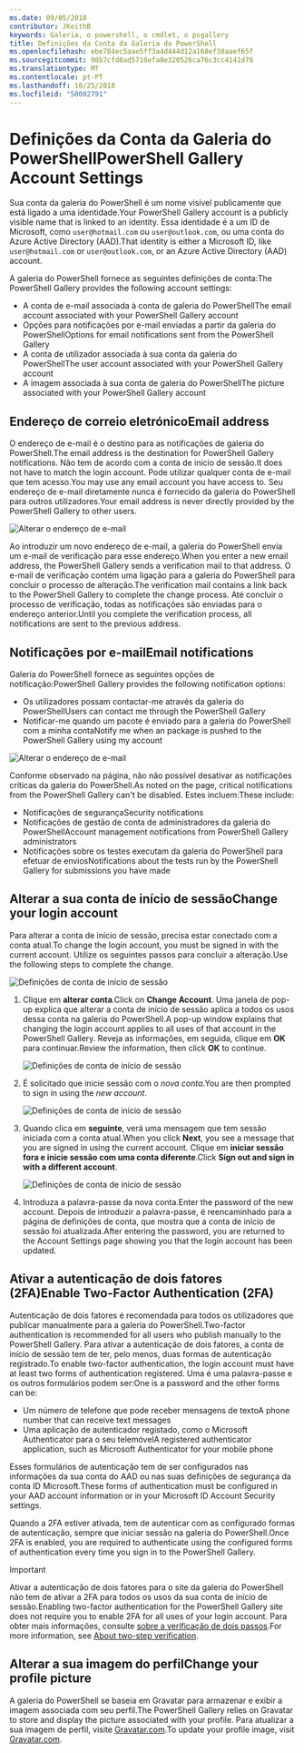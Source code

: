```yaml
---
ms.date: 09/05/2018
contributor: JKeithB
keywords: Galeria, o powershell, o cmdlet, o psgallery
title: Definições da Conta da Galeria do PowerShell
ms.openlocfilehash: ebe784ec5aae5ff3a4d444d12a168ef38aaef65f
ms.sourcegitcommit: 98b7cfd8ad5718efa8e320526ca76c3cc4141d78
ms.translationtype: MT
ms.contentlocale: pt-PT
ms.lasthandoff: 10/25/2018
ms.locfileid: "50002791"
---
```

# <a name="powershell-gallery-account-settings"></a><span data-ttu-id="7c05d-103">Definições da Conta da Galeria do PowerShell</span><span class="sxs-lookup"><span data-stu-id="7c05d-103">PowerShell Gallery Account Settings</span></span>

<span data-ttu-id="7c05d-104">Sua conta da galeria do PowerShell é um nome visível publicamente que está ligado a uma identidade.</span><span class="sxs-lookup"><span data-stu-id="7c05d-104">Your PowerShell Gallery account is a publicly visible name that is linked to an identity.</span></span> <span data-ttu-id="7c05d-105">Essa identidade é a um ID de Microsoft, como `user@hotmail.com` ou `user@outlook.com`, ou uma conta do Azure Active Directory (AAD).</span><span class="sxs-lookup"><span data-stu-id="7c05d-105">That identity is either a Microsoft ID, like `user@hotmail.com` or `user@outlook.com`, or an Azure Active Directory (AAD) account.</span></span>

<span data-ttu-id="7c05d-106">A galeria do PowerShell fornece as seguintes definições de conta:</span><span class="sxs-lookup"><span data-stu-id="7c05d-106">The PowerShell Gallery provides the following account settings:</span></span>

- <span data-ttu-id="7c05d-107">A conta de e-mail associada à conta de galeria do PowerShell</span><span class="sxs-lookup"><span data-stu-id="7c05d-107">The email account associated with your PowerShell Gallery account</span></span>
- <span data-ttu-id="7c05d-108">Opções para notificações por e-mail enviadas a partir da galeria do PowerShell</span><span class="sxs-lookup"><span data-stu-id="7c05d-108">Options for email notifications sent from the PowerShell Gallery</span></span>
- <span data-ttu-id="7c05d-109">A conta de utilizador associada à sua conta da galeria do PowerShell</span><span class="sxs-lookup"><span data-stu-id="7c05d-109">The user account associated with your PowerShell Gallery account</span></span>
- <span data-ttu-id="7c05d-110">A imagem associada à sua conta de galeria do PowerShell</span><span class="sxs-lookup"><span data-stu-id="7c05d-110">The picture associated with your PowerShell Gallery account</span></span>

## <a name="email-address"></a><span data-ttu-id="7c05d-111">Endereço de correio eletrónico</span><span class="sxs-lookup"><span data-stu-id="7c05d-111">Email address</span></span>

<span data-ttu-id="7c05d-112">O endereço de e-mail é o destino para as notificações de galeria do PowerShell.</span><span class="sxs-lookup"><span data-stu-id="7c05d-112">The email address is the destination for PowerShell Gallery notifications.</span></span> <span data-ttu-id="7c05d-113">Não tem de acordo com a conta de início de sessão.</span><span class="sxs-lookup"><span data-stu-id="7c05d-113">It does not have to match the login account.</span></span> <span data-ttu-id="7c05d-114">Pode utilizar qualquer conta de e-mail que tem acesso.</span><span class="sxs-lookup"><span data-stu-id="7c05d-114">You may use any email account you have access to.</span></span> <span data-ttu-id="7c05d-115">Seu endereço de e-mail diretamente nunca é fornecido da galeria do PowerShell para outros utilizadores.</span><span class="sxs-lookup"><span data-stu-id="7c05d-115">Your email address is never directly provided by the PowerShell Gallery to other users.</span></span>

![Alterar o endereço de e-mail](../../Images/PSGallery_AcccountEmailAddress.png)

<span data-ttu-id="7c05d-117">Ao introduzir um novo endereço de e-mail, a galeria do PowerShell envia um e-mail de verificação para esse endereço.</span><span class="sxs-lookup"><span data-stu-id="7c05d-117">When you enter a new email address, the PowerShell Gallery sends a verification mail to that address.</span></span> <span data-ttu-id="7c05d-118">O e-mail de verificação contém uma ligação para a galeria do PowerShell para concluir o processo de alteração.</span><span class="sxs-lookup"><span data-stu-id="7c05d-118">The verification mail contains a link back to the PowerShell Gallery to complete the change process.</span></span> <span data-ttu-id="7c05d-119">Até concluir o processo de verificação, todas as notificações são enviadas para o endereço anterior.</span><span class="sxs-lookup"><span data-stu-id="7c05d-119">Until you complete the verification process, all notifications are sent to the previous address.</span></span>

## <a name="email-notifications"></a><span data-ttu-id="7c05d-120">Notificações por e-mail</span><span class="sxs-lookup"><span data-stu-id="7c05d-120">Email notifications</span></span>

<span data-ttu-id="7c05d-121">Galeria do PowerShell fornece as seguintes opções de notificação:</span><span class="sxs-lookup"><span data-stu-id="7c05d-121">PowerShell Gallery provides the following notification options:</span></span>

- <span data-ttu-id="7c05d-122">Os utilizadores possam contactar-me através da galeria do PowerShell</span><span class="sxs-lookup"><span data-stu-id="7c05d-122">Users can contact me through the PowerShell Gallery</span></span>
- <span data-ttu-id="7c05d-123">Notificar-me quando um pacote é enviado para a galeria do PowerShell com a minha conta</span><span class="sxs-lookup"><span data-stu-id="7c05d-123">Notify me when an package is pushed to the PowerShell Gallery using my account</span></span>

![Alterar o endereço de e-mail](../../Images/PSGallery_AccountEmailOptions.png)

<span data-ttu-id="7c05d-125">Conforme observado na página, não não possível desativar as notificações críticas da galeria do PowerShell.</span><span class="sxs-lookup"><span data-stu-id="7c05d-125">As noted on the page, critical notifications from the PowerShell Gallery can't be disabled.</span></span>
<span data-ttu-id="7c05d-126">Estes incluem:</span><span class="sxs-lookup"><span data-stu-id="7c05d-126">These include:</span></span>

- <span data-ttu-id="7c05d-127">Notificações de segurança</span><span class="sxs-lookup"><span data-stu-id="7c05d-127">Security notifications</span></span>
- <span data-ttu-id="7c05d-128">Notificações de gestão de conta de administradores da galeria do PowerShell</span><span class="sxs-lookup"><span data-stu-id="7c05d-128">Account management notifications from PowerShell Gallery administrators</span></span>
- <span data-ttu-id="7c05d-129">Notificações sobre os testes executam da galeria do PowerShell para efetuar de envios</span><span class="sxs-lookup"><span data-stu-id="7c05d-129">Notifications about the tests run by the PowerShell Gallery for submissions you have made</span></span>

## <a name="change-your-login-account"></a><span data-ttu-id="7c05d-130">Alterar a sua conta de início de sessão</span><span class="sxs-lookup"><span data-stu-id="7c05d-130">Change your login account</span></span>

<span data-ttu-id="7c05d-131">Para alterar a conta de início de sessão, precisa estar conectado com a conta atual.</span><span class="sxs-lookup"><span data-stu-id="7c05d-131">To change the login account, you must be signed in with the current account.</span></span> <span data-ttu-id="7c05d-132">Utilize os seguintes passos para concluir a alteração.</span><span class="sxs-lookup"><span data-stu-id="7c05d-132">Use the following steps to complete the change.</span></span>

![Definições de conta de início de sessão](../../Images/PSGallery_LoginAccountSettings.png)

1. <span data-ttu-id="7c05d-134">Clique em **alterar conta**.</span><span class="sxs-lookup"><span data-stu-id="7c05d-134">Click on **Change Account**.</span></span> <span data-ttu-id="7c05d-135">Uma janela de pop-up explica que alterar a conta de início de sessão aplica a todos os usos dessa conta na galeria do PowerShell.</span><span class="sxs-lookup"><span data-stu-id="7c05d-135">A pop-up window explains that changing the login account applies to all uses of that account in the PowerShell Gallery.</span></span> <span data-ttu-id="7c05d-136">Reveja as informações, em seguida, clique em **OK** para continuar.</span><span class="sxs-lookup"><span data-stu-id="7c05d-136">Review the information, then click **OK** to continue.</span></span>

   ![Definições de conta de início de sessão](../../Images/PSGallery_LoginAccountChange-1.png)

2. <span data-ttu-id="7c05d-138">É solicitado que inicie sessão com o _nova conta_.</span><span class="sxs-lookup"><span data-stu-id="7c05d-138">You are then prompted to sign in using the _new account_.</span></span>

   ![Definições de conta de início de sessão](../../Images/PSGallery_LoginAccountChange-2.png)

3. <span data-ttu-id="7c05d-140">Quando clica em **seguinte**, verá uma mensagem que tem sessão iniciada com a conta atual.</span><span class="sxs-lookup"><span data-stu-id="7c05d-140">When you click **Next**, you see a message that you are signed in using the current account.</span></span>
   <span data-ttu-id="7c05d-141">Clique em **iniciar sessão fora e inicie sessão com uma conta diferente**.</span><span class="sxs-lookup"><span data-stu-id="7c05d-141">Click **Sign out and sign in with a different account**.</span></span>

   ![Definições de conta de início de sessão](../../Images/PSGallery_LoginAccountChange-3.png)

4. <span data-ttu-id="7c05d-143">Introduza a palavra-passe da nova conta.</span><span class="sxs-lookup"><span data-stu-id="7c05d-143">Enter the password of the new account.</span></span> <span data-ttu-id="7c05d-144">Depois de introduzir a palavra-passe, é reencaminhado para a página de definições de conta, que mostra que a conta de início de sessão foi atualizada.</span><span class="sxs-lookup"><span data-stu-id="7c05d-144">After entering the password, you are returned to the Account Settings page showing you that the login account has been updated.</span></span>


## <a name="enable-two-factor-authentication-2fa"></a><span data-ttu-id="7c05d-145">Ativar a autenticação de dois fatores (2FA)</span><span class="sxs-lookup"><span data-stu-id="7c05d-145">Enable Two-Factor Authentication (2FA)</span></span>

<span data-ttu-id="7c05d-146">Autenticação de dois fatores é recomendada para todos os utilizadores que publicar manualmente para a galeria do PowerShell.</span><span class="sxs-lookup"><span data-stu-id="7c05d-146">Two-factor authentication is recommended for all users who publish manually to the PowerShell Gallery.</span></span> <span data-ttu-id="7c05d-147">Para ativar a autenticação de dois fatores, a conta de início de sessão tem de ter, pelo menos, duas formas de autenticação registrado.</span><span class="sxs-lookup"><span data-stu-id="7c05d-147">To enable two-factor authentication, the login account must have at least two forms of authentication registered.</span></span> <span data-ttu-id="7c05d-148">Uma é uma palavra-passe e os outros formulários podem ser:</span><span class="sxs-lookup"><span data-stu-id="7c05d-148">One is a password and the other forms can be:</span></span>

- <span data-ttu-id="7c05d-149">Um número de telefone que pode receber mensagens de texto</span><span class="sxs-lookup"><span data-stu-id="7c05d-149">A phone number that can receive text messages</span></span>
- <span data-ttu-id="7c05d-150">Uma aplicação de autenticador registado, como o Microsoft Authenticator para o seu telemóvel</span><span class="sxs-lookup"><span data-stu-id="7c05d-150">A registered authenticator application, such as Microsoft Authenticator for your mobile phone</span></span>

<span data-ttu-id="7c05d-151">Esses formulários de autenticação tem de ser configurados nas informações da sua conta do AAD ou nas suas definições de segurança da conta ID Microsoft.</span><span class="sxs-lookup"><span data-stu-id="7c05d-151">These forms of authentication must be configured in your AAD account information or in your Microsoft ID Account Security settings.</span></span>

<span data-ttu-id="7c05d-152">Quando a 2FA estiver ativada, tem de autenticar com as configurado formas de autenticação, sempre que iniciar sessão na galeria do PowerShell.</span><span class="sxs-lookup"><span data-stu-id="7c05d-152">Once 2FA is enabled, you are required to authenticate using the configured forms of authentication every time you sign in to the PowerShell Gallery.</span></span>

> [!IMPORTANT]
> <span data-ttu-id="7c05d-153">Ativar a autenticação de dois fatores para o site da galeria do PowerShell não tem de ativar a 2FA para todos os usos da sua conta de início de sessão.</span><span class="sxs-lookup"><span data-stu-id="7c05d-153">Enabling two-factor authentication for the PowerShell Gallery site does not require you to enable 2FA for all uses of your login account.</span></span> <span data-ttu-id="7c05d-154">Para obter mais informações, consulte [sobre a verificação de dois passos](https://support.microsoft.com/help/12408/microsoft-account-about-two-step-verification).</span><span class="sxs-lookup"><span data-stu-id="7c05d-154">For more information, see [About two-step verification](https://support.microsoft.com/help/12408/microsoft-account-about-two-step-verification).</span></span>

## <a name="change-your-profile-picture"></a><span data-ttu-id="7c05d-155">Alterar a sua imagem do perfil</span><span class="sxs-lookup"><span data-stu-id="7c05d-155">Change your profile picture</span></span>

<span data-ttu-id="7c05d-156">A galeria do PowerShell se baseia em Gravatar para armazenar e exibir a imagem associada com seu perfil.</span><span class="sxs-lookup"><span data-stu-id="7c05d-156">The PowerShell Gallery relies on Gravatar to store and display the picture associated with your profile.</span></span> <span data-ttu-id="7c05d-157">Para atualizar a sua imagem de perfil, visite [Gravatar.com](http://www.gravatar.com/).</span><span class="sxs-lookup"><span data-stu-id="7c05d-157">To update your profile image, visit [Gravatar.com](http://www.gravatar.com/).</span></span>
